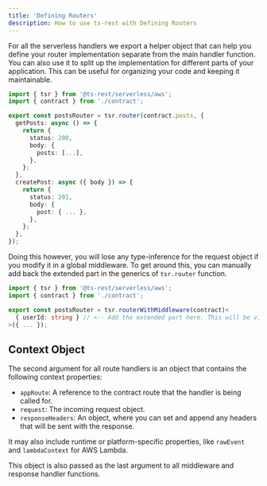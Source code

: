 ```yaml
---
title: 'Defining Routers'
description: How to use ts-rest with Defining Routers
---
```


For all the serverless handlers we export a helper object that can help you define your router implementation separate from the main handler function.
You can also use it to split up the implementation for different parts of your application. This can be useful for organizing your code and keeping it maintainable.

```typescript
import { tsr } from '@ts-rest/serverless/aws';
import { contract } from './contract';

export const postsRouter = tsr.router(contract.posts, {
  getPosts: async () => {
    return {
      status: 200,
      body: {
        posts: [...],
      },
    };
  },
  createPost: async ({ body }) => {
    return {
      status: 201,
      body: {
        post: { ... },
      },
    };
  },
});
```

Doing this however, you will lose any type-inference for the request object if you modify it in a global middleware.
To get around this, you can manually add back the extended part in the generics of `tsr.router` function.

```typescript
import { tsr } from '@ts-rest/serverless/aws';
import { contract } from './contract';

export const postsRouter = tsr.routerWithMiddleware(contract)<
  { userId: string } // <-- Add the extended part here. This will be visible in request.userId
>({ ... });
```

## Context Object

The second argument for all route handlers is an object that contains the following context properties:

- `appRoute`: A reference to the contract route that the handler is being called for.
- `request`: The incoming request object.
- `responseHeaders`: An object, where you can set and append any headers that will be sent with the response.

It may also include runtime or platform-specific properties, like `rawEvent` and `lambdaContext` for AWS Lambda.

This object is also passed as the last argument to all middleware and response handler functions.
